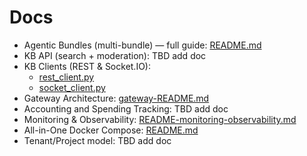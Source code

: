 # Docs

* Agentic Bundles (multi-bundle) — full guide: [README.md](../../../app/ai-app/services/kdcube-ai-app/kdcube_ai_app/infra/plugin/README.md)
* KB API (search + moderation): TBD add doc
* KB Clients (REST & Socket.IO):
    * [rest_client.py](../../../app/ai-app/services/kdcube-ai-app/kdcube_ai_app/apps/integrations/kb/rest_client.py)
    * [socket_client.py](../../../app/ai-app/services/kdcube-ai-app/kdcube_ai_app/apps/integrations/kb/socket_client.py)
* Gateway Architecture: [gateway-README.md](../../../app/ai-app/services/kdcube-ai-app/kdcube_ai_app/infra/gateway/gateway-README.md)
* Accounting and Spending Tracking: TBD add doc
* Monitoring & Observability: [README-monitoring-observability.md](../../../app/ai-app/services/kdcube-ai-app/kdcube_ai_app/apps/chat/api/monitoring/README-monitoring-observability.md)
* All-in-One Docker Compose: [README.md](../../../app/ai-app/deployment/docker/all_in_one/README.md)
* Tenant/Project model: TBD add doc